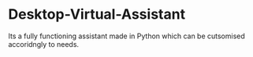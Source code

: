 # Desktop-Virtual-Assistant

Its a fully functioning assistant made in Python which can be cutsomised accoridngly to needs.

